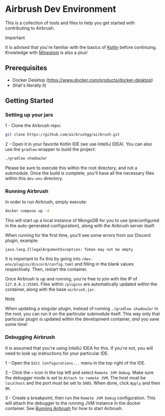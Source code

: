 # Airbrush Dev Environment

This is a collection of tools and files to help you get started with contributing to Airbrush.

> [!IMPORTANT]
> It is advised that you're familiar with the basics of [Kotlin](https://kotlinlang.org) before continuing. Knowledge with [Minestom](https://minestom.net/) is also a plus!

## Prerequisites

- Docker Desktop (https://www.docker.com/products/docker-desktop)
- (that's literally it)

## Getting Started

### Setting up your jars

1 - Clone the Airbrush repo:

```bash
git clone https://github.com/airbrushgg/airbrush.git
```
2 - Open it in your favorite Kotlin IDE (we use IntelliJ IDEA). You can also use the `gradlew` wrapper to build the project:

```bash
./gradlew shadowJar
```
Please be sure to execute this within the root directory, and not a submodule. Once the build is complete, you'll have all the necessary files within this `dev-env` directory.

### Running Airbrush

In order to run Airbrush, simply execute:

```bash
docker compose up -d
```

This will start up a local instance of MongoDB for you to use (preconfigured in the auto-generated configuration), along with the Airbrush server itself. 

When running for the first time, you'll see some errors from our Discord plugin, example:

```
java.lang.IllegalArgumentException: Token may not be empty
```

It is important to fix this by going into `/dev-env/plugins/discord/config.toml` and filling in the blank values respectively. Then, restart the container.

Once Airbrush is up and running, you're free to join with the IP of `127.0.0.1:25565`. Files within `/plugins` are automatically updated within the container, along with the base `airbrush.jar`.

> [!NOTE]
> When updating a singular plugin, instead of running `./gradlew shadowJar` in the root, you can run it on the particular submodule itself. This way only that particular plugin is updated within the development container, *and* you save some time!

### Debugging Airbrush

It is assumed that you're using IntelliJ IDEA for this. If you're not, you will need to look up instructions for your
particular IDE.

1 - Open the `Edit Configurations...` menu in the top right of the IDE.

2 - Click the `+` icon in the top left and select `Remote JVM Debug`. Make sure the debugger mode is set to
`Attach to remote JVM`. The host must be `localhost` and the port must be set to `5005`. When done, click `Apply` and
then `OK`.

3 - Create a breakpoint, then run the `Remote JVM Debug` configuration. This will attach the debugger to the running
JVM instance in the docker container. See [Running Airbrush](#running-airbrush) for how to start Airbrush.